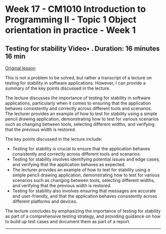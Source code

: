 # Week 17 - CM1010 Introduction to Programming II - Topic 1 Object orientation in practice - Week 1

## Testing for stability Video• . Duration: 16 minutes 16 min

[Original lesson](https://www.coursera.org/learn/uol-introduction-to-programming-2/lecture/SNcCV/testing-for-stability)

This is not a problem to be solved, but rather a transcript of a lecture on testing for stability in software applications. However, I can provide a summary of the key points discussed in the lecture.

The lecture discusses the importance of testing for stability in software applications, particularly when it comes to ensuring that the application behaves consistently and correctly across different tools and scenarios. The lecturer provides an example of how to test for stability using a simple pencil drawing application, demonstrating how to test for various scenarios such as changing between tools, selecting different widths, and verifying that the previous width is restored.

The key points discussed in the lecture include:

* Testing for stability is crucial to ensure that the application behaves consistently and correctly across different tools and scenarios.
* Testing for stability involves identifying potential issues and edge cases, and verifying that the application behaves as expected.
* The lecturer provides an example of how to test for stability using a simple pencil drawing application, demonstrating how to test for various scenarios such as changing between tools, selecting different widths, and verifying that the previous width is restored.
* Testing for stability also involves ensuring that messages are accurate and user-friendly, and that the application behaves consistently across different platforms and devices.

The lecture concludes by emphasizing the importance of testing for stability as part of a comprehensive testing strategy, and providing guidance on how to build up test cases and document them as part of a report.

---


